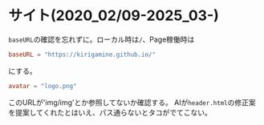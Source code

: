 # サイト(2020_02/09-2025_03-)

`baseURL`の確認を忘れずに。ローカル時は`/`、Page稼働時は
```config.toml
baseURL = "https://kirigamine.github.io/"
```
にする。

```config.toml
avatar = "logo.png"
```
このURLが'img/img'とか参照してないか確認する。
AIが`header.html`の修正案を提案してくれたとはいえ、パス通らないとタコがでてこない。